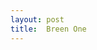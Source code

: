 ```yaml
---
layout: post
title:  Breen One
---
```

<html>
<head>
</title>
<!--For All Of The Other Ones Too, Up There Where It Says title:  Breen One, that means that that is the title and that counts?-->
<title>
</head>
<body>
</body>
</html>
